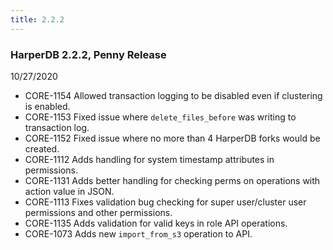 ```yaml
---
title: 2.2.2
---
```


### HarperDB 2.2.2, Penny Release

10/27/2020

- CORE-1154 Allowed transaction logging to be disabled even if clustering is enabled.
- CORE-1153 Fixed issue where `delete_files_before` was writing to transaction log.
- CORE-1152 Fixed issue where no more than 4 HarperDB forks would be created.
- CORE-1112 Adds handling for system timestamp attributes in permissions.
- CORE-1131 Adds better handling for checking perms on operations with action value in JSON.
- CORE-1113 Fixes validation bug checking for super user/cluster user permissions and other permissions.
- CORE-1135 Adds validation for valid keys in role API operations.
- CORE-1073 Adds new `import_from_s3` operation to API.
